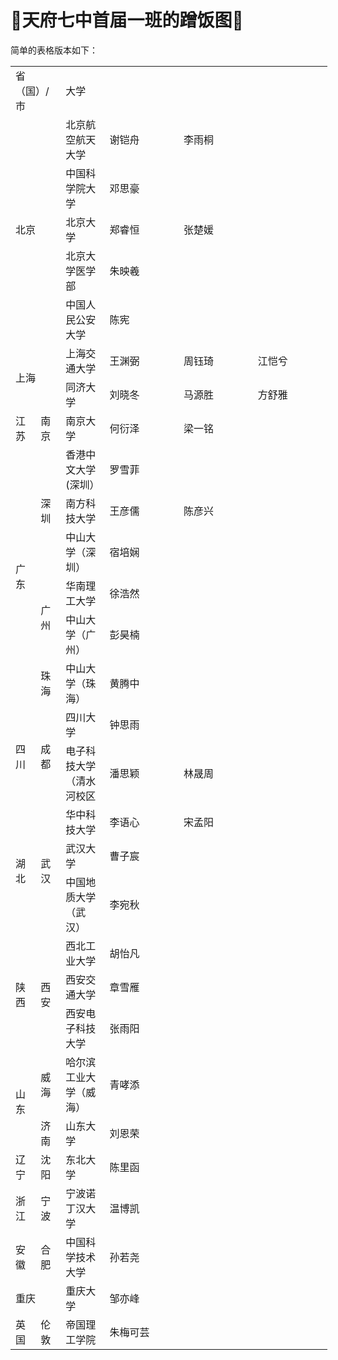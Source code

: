 # 💖天府七中首届一班的蹭饭图💖

简单的表格版本如下：
<table border="0" cellpadding="0" cellspacing="0" width="511" style="border-collapse:
 collapse;table-layout:fixed;width:380pt">
 <colgroup><col width="65" span="2" style="mso-width-source:userset;mso-width-alt:2201;
 width:48pt">
 <col width="186" style="mso-width-source:userset;mso-width-alt:6348;width:140pt">
 <col width="65" span="3" style="mso-width-source:userset;mso-width-alt:2201;
 width:480pt">
 </colgroup><tbody><tr height="19" style="height:13.9pt">
  <td colspan="2" height="19" class="xl65" width="130" style="height:13.9pt;width:96pt">省（国）/市</td>
  <td class="xl65" width="186" style="border-left:none;width:140pt">大学</td>
  <td colspan="3" class="xl65" width="195" style="border-left:none;width:144pt">　</td>
 </tr>
 <tr height="19" style="height:13.9pt">
  <td colspan="2" rowspan="5" height="95" class="xl67" style="height:69.5pt">北京</td>
  <td class="xl68" style="border-top:none;border-left:none">北京航空航天大学</td>
  <td class="xl69" style="border-top:none;border-left:none">谢铠舟</td>
  <td class="xl69" style="border-top:none;border-left:none">李雨桐</td>
  <td class="xl66" style="border-top:none;border-left:none">　</td>
 </tr>
 <tr height="19" style="height:13.9pt">
  <td height="19" class="xl68" style="height:13.9pt;border-top:none;border-left:
  none">中国科学院大学</td>
  <td class="xl69" style="border-top:none;border-left:none">邓思豪</td>
  <td class="xl66" style="border-top:none;border-left:none">　</td>
  <td class="xl66" style="border-top:none;border-left:none">　</td>
 </tr>
 <tr height="19" style="height:13.9pt">
  <td height="19" class="xl68" style="height:13.9pt;border-top:none;border-left:
  none">北京大学</td>
  <td class="xl69" style="border-top:none;border-left:none">郑睿恒</td>
  <td class="xl69" style="border-top:none;border-left:none">张楚媛</td>
  <td class="xl66" style="border-top:none;border-left:none">　</td>
 </tr>
 <tr height="19" style="height:13.9pt">
  <td height="19" class="xl68" style="height:13.9pt;border-top:none;border-left:
  none">北京大学医学部</td>
  <td class="xl69" style="border-top:none;border-left:none">朱映羲</td>
  <td class="xl66" style="border-top:none;border-left:none">　</td>
  <td class="xl66" style="border-top:none;border-left:none">　</td>
 </tr>
 <tr height="19" style="height:13.9pt">
  <td height="19" class="xl68" style="height:13.9pt;border-top:none;border-left:
  none">中国人民公安大学</td>
  <td class="xl69" style="border-top:none;border-left:none">陈宪</td>
  <td class="xl66" style="border-top:none;border-left:none">　</td>
  <td class="xl66" style="border-top:none;border-left:none">　</td>
 </tr>
 <tr height="19" style="height:13.9pt">
  <td colspan="2" rowspan="2" height="38" class="xl67" style="height:27.8pt">上海</td>
  <td class="xl68" style="border-top:none;border-left:none">上海交通大学</td>
  <td class="xl69" style="border-top:none;border-left:none">王渊弼</td>
  <td class="xl69" style="border-top:none;border-left:none">周钰琦</td>
  <td class="xl69" style="border-top:none;border-left:none">江恺兮</td>
 </tr>
 <tr height="19" style="height:13.9pt">
  <td height="19" class="xl68" style="height:13.9pt;border-top:none;border-left:
  none">同济大学</td>
  <td class="xl69" style="border-top:none;border-left:none">刘晓冬</td>
  <td class="xl69" style="border-top:none;border-left:none">马源胜</td>
  <td class="xl69" style="border-top:none;border-left:none">方舒雅</td>
 </tr>
 <tr height="19" style="height:13.9pt">
  <td height="19" class="xl65" style="height:13.9pt;border-top:none">江苏</td>
  <td class="xl65" style="border-top:none;border-left:none">南京</td>
  <td class="xl68" style="border-top:none;border-left:none">南京大学</td>
  <td class="xl69" style="border-top:none;border-left:none">何衍泽</td>
  <td class="xl69" style="border-top:none;border-left:none">梁一铭</td>
  <td class="xl66" style="border-top:none;border-left:none">　</td>
 </tr>
 <tr height="19" style="height:13.9pt">
  <td rowspan="6" height="114" class="xl65" style="height:83.4pt;border-top:none">广东</td>
  <td rowspan="3" class="xl65" style="border-top:none">深圳</td>
  <td class="xl68" style="border-top:none;border-left:none">香港中文大学(深圳）</td>
  <td class="xl69" style="border-top:none;border-left:none">罗雪菲</td>
  <td class="xl66" style="border-top:none;border-left:none">　</td>
  <td class="xl66" style="border-top:none;border-left:none">　</td>
 </tr>
 <tr height="19" style="height:13.9pt">
  <td height="19" class="xl68" style="height:13.9pt;border-top:none;border-left:
  none">南方科技大学</td>
  <td class="xl69" style="border-top:none;border-left:none">王彦儒</td>
  <td class="xl69" style="border-top:none;border-left:none">陈彦兴</td>
  <td class="xl66" style="border-top:none;border-left:none">　</td>
 </tr>
 <tr height="19" style="height:13.9pt">
  <td height="19" class="xl68" style="height:13.9pt;border-top:none;border-left:
  none">中山大学（深圳）</td>
  <td class="xl69" style="border-top:none;border-left:none">宿培娴</td>
  <td class="xl66" style="border-top:none;border-left:none">　</td>
  <td class="xl66" style="border-top:none;border-left:none">　</td>
 </tr>
 <tr height="19" style="height:13.9pt">
  <td rowspan="2" height="38" class="xl65" style="height:27.8pt;border-top:none">广州</td>
  <td class="xl68" style="border-top:none;border-left:none">华南理工大学</td>
  <td class="xl69" style="border-top:none;border-left:none">徐浩然</td>
  <td class="xl66" style="border-top:none;border-left:none">　</td>
  <td class="xl66" style="border-top:none;border-left:none">　</td>
 </tr>
 <tr height="19" style="height:13.9pt">
  <td height="19" class="xl68" style="height:13.9pt;border-top:none;border-left:
  none">中山大学（广州）</td>
  <td class="xl69" style="border-top:none;border-left:none">彭昊楠</td>
  <td class="xl66" style="border-top:none;border-left:none">　</td>
  <td class="xl66" style="border-top:none;border-left:none">　</td>
 </tr>
 <tr height="19" style="height:13.9pt">
  <td height="19" class="xl65" style="height:13.9pt;border-top:none;border-left:
  none">珠海</td>
  <td class="xl68" style="border-top:none;border-left:none">中山大学（珠海）</td>
  <td class="xl69" style="border-top:none;border-left:none">黄腾中</td>
  <td class="xl66" style="border-top:none;border-left:none">　</td>
  <td class="xl66" style="border-top:none;border-left:none">　</td>
 </tr>
 <tr height="19" style="height:13.9pt">
  <td rowspan="2" height="38" class="xl65" style="height:27.8pt;border-top:none">四川</td>
  <td rowspan="2" class="xl67" style="border-top:none">成都</td>
  <td class="xl68" style="border-top:none;border-left:none">四川大学</td>
  <td class="xl69" style="border-top:none;border-left:none">钟思雨</td>
  <td class="xl66" style="border-top:none;border-left:none">　</td>
  <td class="xl66" style="border-top:none;border-left:none">　</td>
 </tr>
 <tr height="19" style="height:13.9pt">
  <td height="19" class="xl68" style="height:13.9pt;border-top:none;border-left:
  none">电子科技大学（清水河校区<span style="display:none">）</span></td>
  <td class="xl69" style="border-top:none;border-left:none">潘思颖</td>
  <td class="xl69" style="border-top:none;border-left:none">林晟周</td>
  <td class="xl66" style="border-top:none;border-left:none">　</td>
 </tr>
 <tr height="19" style="height:13.9pt">
  <td rowspan="3" height="57" class="xl65" style="height:41.7pt;border-top:none">湖北</td>
  <td rowspan="3" class="xl65" style="border-top:none">武汉</td>
  <td class="xl68" style="border-top:none;border-left:none">华中科技大学</td>
  <td class="xl69" style="border-top:none;border-left:none">李语心</td>
  <td class="xl69" style="border-top:none;border-left:none">宋孟阳</td>
  <td class="xl66" style="border-top:none;border-left:none">　</td>
 </tr>
 <tr height="19" style="height:13.9pt">
  <td height="19" class="xl68" style="height:13.9pt;border-top:none;border-left:
  none">武汉大学</td>
  <td class="xl69" style="border-top:none;border-left:none">曹子宸</td>
  <td class="xl66" style="border-top:none;border-left:none">　</td>
  <td class="xl66" style="border-top:none;border-left:none">　</td>
 </tr>
 <tr height="19" style="height:13.9pt">
  <td height="19" class="xl68" style="height:13.9pt;border-top:none;border-left:
  none">中国地质大学（武汉）</td>
  <td class="xl69" style="border-top:none;border-left:none">李宛秋</td>
  <td class="xl66" style="border-top:none;border-left:none">　</td>
  <td class="xl66" style="border-top:none;border-left:none">　</td>
 </tr>
 <tr height="19" style="height:13.9pt">
  <td rowspan="3" height="57" class="xl65" style="height:41.7pt;border-top:none">陕西</td>
  <td rowspan="3" class="xl65" style="border-top:none">西安</td>
  <td class="xl68" style="border-top:none;border-left:none">西北工业大学</td>
  <td class="xl69" style="border-top:none;border-left:none">胡怡凡</td>
  <td class="xl66" style="border-top:none;border-left:none">　</td>
  <td class="xl66" style="border-top:none;border-left:none">　</td>
 </tr>
 <tr height="19" style="height:13.9pt">
  <td height="19" class="xl68" style="height:13.9pt;border-top:none;border-left:
  none">西安交通大学</td>
  <td class="xl69" style="border-top:none;border-left:none">章雪雁</td>
  <td class="xl66" style="border-top:none;border-left:none">　</td>
  <td class="xl66" style="border-top:none;border-left:none">　</td>
 </tr>
 <tr height="19" style="height:13.9pt">
  <td height="19" class="xl68" style="height:13.9pt;border-top:none;border-left:
  none">西安电子科技大学</td>
  <td class="xl69" style="border-top:none;border-left:none">张雨阳</td>
  <td class="xl66" style="border-top:none;border-left:none">　</td>
  <td class="xl66" style="border-top:none;border-left:none">　</td>
 </tr>
 <tr height="19" style="height:13.9pt">
  <td rowspan="2" height="38" class="xl65" style="height:27.8pt;border-top:none">山东</td>
  <td class="xl65" style="border-top:none;border-left:none">威海</td>
  <td class="xl68" style="border-top:none;border-left:none">哈尔滨工业大学（威海）</td>
  <td class="xl69" style="border-top:none;border-left:none">青哮添</td>
  <td class="xl66" style="border-top:none;border-left:none">　</td>
  <td class="xl66" style="border-top:none;border-left:none">　</td>
 </tr>
 <tr height="19" style="height:13.9pt">
  <td height="19" class="xl65" style="height:13.9pt;border-top:none;border-left:
  none">济南</td>
  <td class="xl68" style="border-top:none;border-left:none">山东大学</td>
  <td class="xl69" style="border-top:none;border-left:none">刘恩荣</td>
  <td class="xl66" style="border-top:none;border-left:none">　</td>
  <td class="xl66" style="border-top:none;border-left:none">　</td>
 </tr>
 <tr height="19" style="height:13.9pt">
  <td height="19" class="xl65" style="height:13.9pt;border-top:none">辽宁</td>
  <td class="xl65" style="border-top:none;border-left:none">沈阳</td>
  <td class="xl68" style="border-top:none;border-left:none">东北大学</td>
  <td class="xl69" style="border-top:none;border-left:none">陈里函</td>
  <td class="xl66" style="border-top:none;border-left:none">　</td>
  <td class="xl66" style="border-top:none;border-left:none">　</td>
 </tr>
 <tr height="19" style="height:13.9pt">
  <td height="19" class="xl65" style="height:13.9pt;border-top:none">浙江</td>
  <td class="xl65" style="border-top:none;border-left:none">宁波</td>
  <td class="xl68" style="border-top:none;border-left:none">宁波诺丁汉大学</td>
  <td class="xl69" style="border-top:none;border-left:none">温博凯</td>
  <td class="xl66" style="border-top:none;border-left:none">　</td>
  <td class="xl66" style="border-top:none;border-left:none">　</td>
 </tr>
 <tr height="19" style="height:13.9pt">
  <td height="19" class="xl65" style="height:13.9pt;border-top:none">安徽</td>
  <td class="xl65" style="border-top:none;border-left:none">合肥</td>
  <td class="xl68" style="border-top:none;border-left:none">中国科学技术大学</td>
  <td class="xl69" style="border-top:none;border-left:none">孙若尧</td>
  <td class="xl66" style="border-top:none;border-left:none">　</td>
  <td class="xl66" style="border-top:none;border-left:none">　</td>
 </tr>
 <tr height="19" style="height:13.9pt">
  <td colspan="2" height="19" class="xl65" style="height:13.9pt">重庆</td>
  <td class="xl68" style="border-top:none;border-left:none">重庆大学</td>
  <td class="xl69" style="border-top:none;border-left:none">邹亦峰</td>
  <td class="xl66" style="border-top:none;border-left:none">　</td>
  <td class="xl66" style="border-top:none;border-left:none">　</td>
 </tr>
 <tr height="19" style="height:13.9pt">
  <td height="19" class="xl65" style="height:13.9pt;border-top:none">英国</td>
  <td class="xl65" style="border-top:none;border-left:none">伦敦</td>
  <td class="xl68" style="border-top:none;border-left:none">帝国理工学院</td>
  <td class="xl69" style="border-top:none;border-left:none">朱梅可芸</td>
  <td class="xl66" style="border-top:none;border-left:none">　</td>
  <td class="xl66" style="border-top:none;border-left:none">　</td>
 </tr>
 <!--[endif]-->
</tbody></table>
